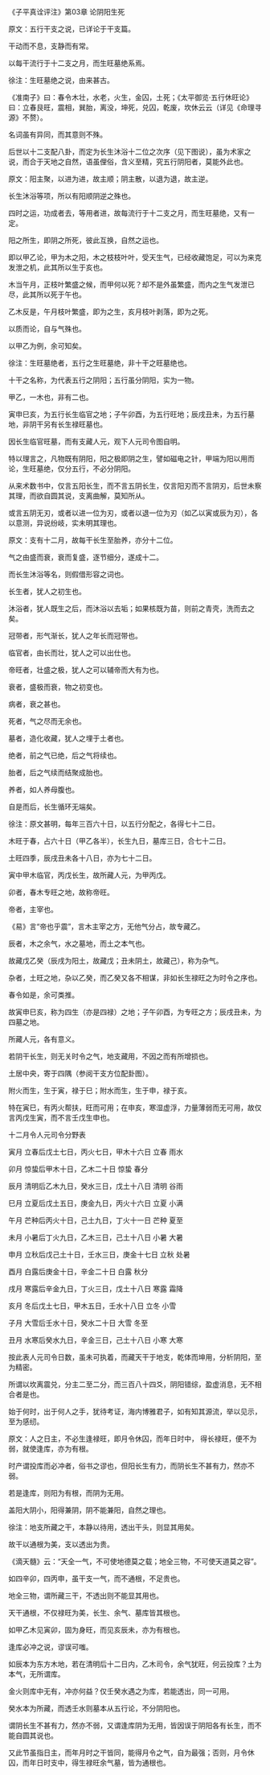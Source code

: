 《子平真诠评注》第03章 论阴阳生死

原文：五行干支之说，已详论于干支篇。

干动而不息，支静而有常。

以每干流行于十二支之月，而生旺墓绝系焉。

徐注：生旺墓绝之说，由来甚古。

《准南子》曰：春令木壮，水老，火生，金囚，土死；《太平御览·五行休旺论》曰：立春艮旺，震相，巽胎，离没，坤死，兑囚，乾废，坎休云云（详见《命理寻源》不赘）。

名词虽有异同，而其意则不殊。

后世以十二支配八卦，而定为长生沐浴十二位之次序（见下图说），虽为术家之说，而合于天地之自然，语虽俚俗，含义至精，究五行阴阳者，莫能外此也。

原文：阳主聚，以进为进，故主顺；阴主散，以退为退，故主逆。

长生沐浴等项，所以有阳顺阴逆之殊也。

四时之运，功成者去，等用者进，故每流行于十二支之月，而生旺墓绝，又有一定。

阳之所生，即阴之所死，彼此互换，自然之运也。

即以甲乙论，甲为木之阳，木之枝枝叶叶，受天生气，已经收藏饱足，可以为来克发泄之机，此其所以生于亥也。

木当午月，正枝叶繁盛之候，而甲何以死？却不是外虽繁盛，而内之生气发泄已尽，此其所以死于午也。

乙木反是，午月枝叶繁盛，即为之生，亥月枝叶剥落，即为之死。

以质而论，自与气殊也。

以甲乙为例，余可知矣。

徐注：生旺墓绝者，五行之生旺墓绝，非十干之旺墓绝也。

十干之名称，为代表五行之阴阳；五行虽分阴阳，实为一物。

甲乙，一木也，非有二也。

寅申巳亥，为五行长生临官之地；子午卯酉，为五行旺地；辰戌丑未，为五行墓地，非阴干另有长生禄旺墓也。

因长生临官旺墓，而有支藏人元，观下人元司令图自明。

特以理言之，凡物既有阴阳，阳之极即阴之生，譬如磁电之针，甲端为阳以用而论，生旺墓绝，仅分五行，不必分阴阳。

从来术数书中，仅言五阳长生，而不言五阴长生，仅言阳刃而不言阴刃，后世未察其理，而欲自圆其说，支离曲解，莫知所从。

或言五阴无刃，或者以进一位为刃，或者以退一位为刃（如乙以寅或辰为刃），各以意测，异说纷岐，实未明其理也。

原文：支有十二月，故每干长生至胎养，亦分十二位。

气之由盛而衰，衰而复盛，逐节细分，遂成十二。

而长生沐浴等名，则假借形容之词也。

长生者，犹人之初生也。

沐浴者，犹人既生之后，而沐浴以去垢；如果核既为苗，则前之青壳，洗而去之矣。

冠带者，形气渐长，犹人之年长而冠带也。

临官者，由长而壮，犹人之可以出仕也。

帝旺者，壮盛之极，犹人之可以辅帝而大有为也。

衰者，盛极而衰，物之初变也。

病者，衰之甚也。

死者，气之尽而无余也。

墓者，造化收藏，犹人之埋于土者也。

绝者，前之气已绝，后之气将续也。

胎者，后之气续而结聚成胎也。

养者，如人养母腹也。

自是而后，长生循环无端矣。

徐注：原文甚明，每年三百六十日，以五行分配之，各得七十二日。

木旺于春，占六十日（甲乙各半），长生九日，墓库三日，合七十二日。

土旺四季，辰戌丑未各十八日，亦为七十二日。

寅中甲木临官，丙戊长生，故所藏人元，为甲丙戊。

卯者，春木专旺之地，故称帝旺。

帝者，主宰也。

《易》言“帝也乎震”，言木主宰之方，无他气分占，故专藏乙。

辰者，木之余气，水之墓地，而土之本气也。

故藏戊乙癸（辰戌为阳土，故藏戊；丑未阴土，故藏己），称为杂气。

杂者，土旺之地，杂以乙癸，而乙癸又各不相谋，非如长生禄旺之为时令之序也。

春令如是，余可类推。

故寅申巳亥，称为四生（亦是四禄）之地；子午卯酉，为专旺之方；辰戌丑未，为四墓之地。

所藏人元，各有意义。

若阴干长生，则无关时令之气，地支藏用，不因之而有所增损也。

土居中央，寄于四隅（参阅干支方位配卦图）。

附火而生，生于寅，禄于巳；附水而生，生于申，禄于亥。

特在寅巳，有丙火帮扶，旺而可用；在申亥，寒湿虚浮，力量薄弱而无可用，故仅言丙戊生寅，而不言壬戊生申也。

十二月令人元司令分野表

寅月 立春后戊土七日，丙火七日，甲木十六日 立春 雨水

卯月 惊蛰后甲木十日，乙木二十日 惊蛰 春分

辰月 清明后乙木九日，癸水三日，戊土十八日 清明 谷雨

巳月 立夏后戊土五日，庚金九日，丙火十六日 立夏 小满

午月 芒种后丙火十日，己土九日，丁火十一日 芒种 夏至

未月 小暑后丁火九日，乙木三日，己土十八日 小暑 大暑

申月 立秋后戊己土十日，壬水三日，庚金十七日 立秋 处暑

酉月 白露后庚金十日，辛金二十日 白露 秋分

戌月 寒露后辛金九日，丁火三日，戊土十八日 寒露 霜降

亥月 冬后戊土七日，甲木五日，壬水十八日 立冬 小雪

子月 大雪后壬水十日，癸水二十日 大雪 冬至

丑月 水寒后癸水九日，辛金三日，己土十八日 小寒 大寒

按此表人元司令日数，虽未可执着，而藏天干于地支，乾体而坤用，分析阴阳，至为精密。

所谓以坎离震兑，分主二至二分，而三百八十四爻，阴阳错综，盈虚消息，无不相合者是也。

始于何时，出于何人之手，犹待考证，海内博雅君子，如有知其源流，举以见示，至为感纫。

原文：人之日主，不必生逢禄旺，即月令休囚，而年日时中， 得长禄旺，便不为弱，就使逢库，亦为有根。

时产谓投库而必冲者，俗书之谬也，但阳长生有力，而阴长生不甚有力，然亦不弱。

若是逢库，则阳为有根，而阴为无用。

盖阳大阴小，阳得兼阴，阴不能兼阳，自然之理也。

徐注：地支所藏之干，本静以待用，透出干头，则显其用矣。

故干以通根为美，支以透出为贵。

《滴天髓》云：“天全一气，不可使地德莫之载；地全三物，不可使天道莫之容”。

如四辛卯，四丙申，虽干支一气，而不通根，不足贵也。

地全三物，谓所藏三干，不透出则不能显其用也。

天干通根，不仅禄旺为美，长生、余气、墓库皆其根也。

如甲乙木见寅卯，固为身旺，而见亥辰未，亦为有根也。

逢库必冲之说，谬误可嗤。

如辰本为东方木地，若在清明后十二日内，乙木司令，余气犹旺，何云投库？土为本气，无所谓库。

金火则库中无有，冲亦何益？仅壬癸水遇之为库，若能透出，同一可用。

癸水本为所藏，而透壬水则墓本从五行论，不分阴阳也。

谓阴长生不甚有力，然亦不弱，又谓逢库阴为无用，皆因误于阴阳各有长生，而不能自圆其说也。

又此节虽指日主，而年月时之干皆同，能得月令之气，自为最强；否则，月令休囚，而年日时支中，得生禄旺余气墓，皆为通根也。

